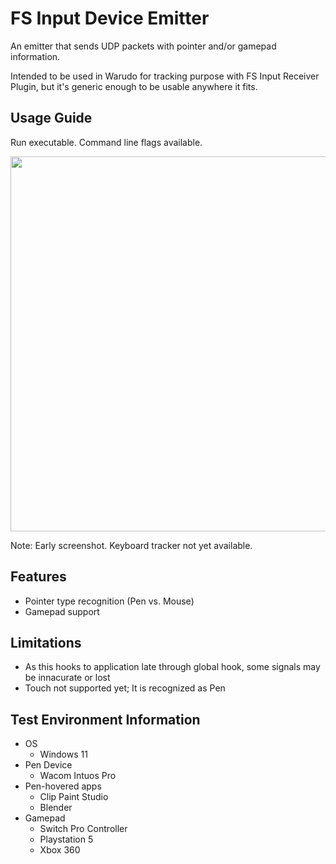 # FS Input Device Emitter
An emitter that sends UDP packets with pointer and/or gamepad information.

Intended to be used in Warudo for tracking purpose with FS Input Receiver Plugin, but it's generic enough to be usable anywhere it fits.

## Usage Guide
Run executable. Command line flags available.

<img src="https://github.com/user-attachments/assets/3dfa5c07-9cae-41bd-9802-7862ae8b6b93" width="600" />

Note: Early screenshot. Keyboard tracker not yet available.

## Features
* Pointer type recognition (Pen vs. Mouse)
* Gamepad support

## Limitations
* As this hooks to application late through global hook, some signals may be innacurate or lost 
* Touch not supported yet; It is recognized as Pen

## Test Environment Information
* OS
  * Windows 11
* Pen Device
  * Wacom Intuos Pro
* Pen-hovered apps
  * Clip Paint Studio
  * Blender
* Gamepad
  * Switch Pro Controller
  * Playstation 5
  * Xbox 360
